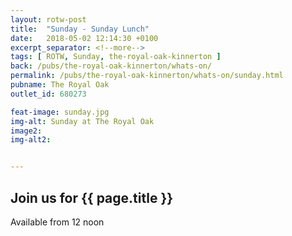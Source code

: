 ```yaml
---
layout: rotw-post
title:  "Sunday - Sunday Lunch"
date:   2018-05-02 12:14:30 +0100
excerpt_separator: <!--more-->
tags: [ ROTW, Sunday, the-royal-oak-kinnerton ]
back: /pubs/the-royal-oak-kinnerton/whats-on/
permalink: /pubs/the-royal-oak-kinnerton/whats-on/sunday.html
pubname: The Royal Oak
outlet_id: 680273

feat-image: sunday.jpg
img-alt: Sunday at The Royal Oak
image2:
img-alt2:


---
```


<h2>Join us for {{ page.title }}</h2>

<p>Available from 12 noon</p>